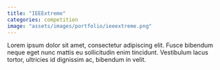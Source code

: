 ```yaml
---
title: "IEEExtreme"
categories: competition
image: "assets/images/portfolio/ieeextreme.png"
---
```


Lorem ipsum dolor sit amet, consectetur adipiscing elit. Fusce bibendum neque eget nunc mattis eu sollicitudin enim tincidunt. Vestibulum lacus tortor, ultricies id dignissim ac, bibendum in velit.